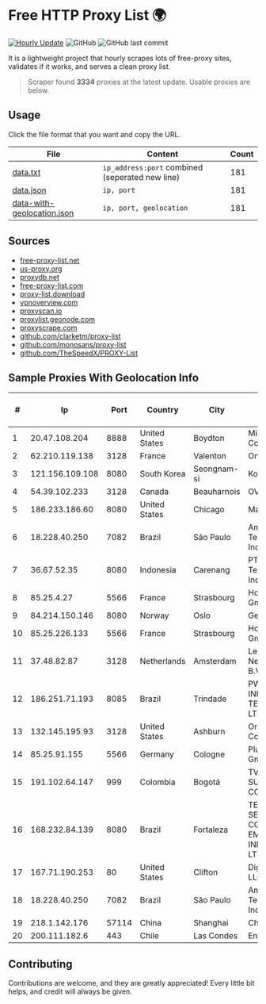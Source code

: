 
# Free HTTP Proxy List 🌍

[![Hourly Update](https://github.com/mertguvencli/http-proxy-list/actions/workflows/main.yml/badge.svg?branch=main)](https://github.com/mertguvencli/http-proxy-list/actions/workflows/main.yml)
![GitHub](https://img.shields.io/github/license/mertguvencli/http-proxy-list)
![GitHub last commit](https://img.shields.io/github/last-commit/mertguvencli/http-proxy-list)

It is a lightweight project that hourly scrapes lots of free-proxy sites, validates if it works, and serves a clean proxy list.


> Scraper found **3334** proxies at the latest update. Usable proxies are below.

## Usage

Click the file format that you want and copy the URL.


|File|Content|Count|
|----|-------|-----|
|[data.txt](https://raw.githubusercontent.com/mertguvencli/http-proxy-list/main/proxy-list/data.txt)|`ip_address:port` combined (seperated new line)|181|
|[data.json](https://raw.githubusercontent.com/mertguvencli/http-proxy-list/main/proxy-list/data.json)|`ip, port`|181|
|[data-with-geolocation.json](https://raw.githubusercontent.com/mertguvencli/http-proxy-list/main/proxy-list/data-with-geolocation.json)|`ip, port, geolocation`|181|

## Sources

* [free-proxy-list.net](https://free-proxy-list.net)
* [us-proxy.org](https://www.us-proxy.org)
* [proxydb.net](http://proxydb.net)
* [free-proxy-list.com](https://free-proxy-list.com/?page=&port=&type%5B%5D=http&type%5B%5D=https&up_time=0&search=Search)
* [proxy-list.download](https://www.proxy-list.download/HTTP)
* [vpnoverview.com](https://vpnoverview.com/privacy/anonymous-browsing/free-proxy-servers)
* [proxyscan.io](https://www.proxyscan.io)
* [proxylist.geonode.com](https://proxylist.geonode.com/api/proxy-list?limit=300&page=1&sort_by=lastChecked&sort_type=desc&protocols=http,https)
* [proxyscrape.com](https://api.proxyscrape.com/v2/?request=displayproxies&protocol=http&timeout=10000&country=all&ssl=all&anonymity=all)
* [github.com/clarketm/proxy-list](https://raw.githubusercontent.com/clarketm/proxy-list/master/proxy-list-raw.txt)
* [github.com/monosans/proxy-list](https://raw.githubusercontent.com/monosans/proxy-list/main/proxies/http.txt)
* [github.com/TheSpeedX/PROXY-List](https://raw.githubusercontent.com/TheSpeedX/PROXY-List/master/http.txt)


## Sample Proxies With Geolocation Info

|#|Ip|Port|Country|City|Internet Service Provider|
|-|--|----|-------|----|-------------------------|
|1|20.47.108.204|8888|United States|Boydton|Microsoft Corporation|
|2|62.210.119.138|3128|France|Valenton|Online S.A.S.|
|3|121.156.109.108|8080|South Korea|Seongnam-si|Korea Telecom|
|4|54.39.102.233|3128|Canada|Beauharnois|OVH SAS|
|5|186.233.186.60|8080|United States|Chicago|Maxihost LTDA|
|6|18.228.40.250|7082|Brazil|São Paulo|Amazon Technologies Inc.|
|7|36.67.52.35|8080|Indonesia|Carenang|PT. Telekomunikasi Indonesia|
|8|85.25.4.27|5566|France|Strasbourg|Host Europe GmbH|
|9|84.214.150.146|8080|Norway|Oslo|Get AS|
|10|85.25.226.133|5566|France|Strasbourg|Host Europe GmbH|
|11|37.48.82.87|3128|Netherlands|Amsterdam|LeaseWeb Netherlands B.V.|
|12|186.251.71.193|8085|Brazil|Trindade|PW INFORMATICA E TECNOLOGIA LTDA|
|13|132.145.195.93|3128|United States|Ashburn|Oracle Corporation|
|14|85.25.91.155|5566|Germany|Cologne|PlusServer GmbH|
|15|191.102.64.147|999|Colombia|Bogotá|TV AZTECA SUCURSAL COLOMBIA|
|16|168.232.84.139|8080|Brazil|Fortaleza|TEX NET SERVIÔOS DE COMUNICAÔÔO EM INFORMATICA LTD|
|17|167.71.190.253|80|United States|Clifton|DigitalOcean, LLC|
|18|18.228.40.250|7082|Brazil|São Paulo|Amazon Technologies Inc.|
|19|218.1.142.176|57114|China|Shanghai|China Telecom|
|20|200.111.182.6|443|Chile|Las Condes|Entel Chile S.A.|



## Contributing

Contributions are welcome, and they are greatly appreciated! Every
little bit helps, and credit will always be given.

